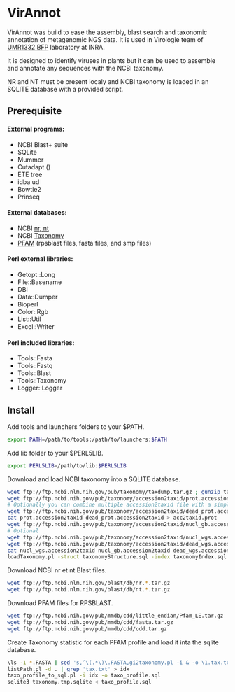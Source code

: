 # VirAnnot

VirAnnot was build to ease the assembly, blast search and taxonomic annotation of metagenomic NGS data. It is used in Virologie team of [UMR1332 BFP](http://www6.bordeaux-aquitaine.inra.fr/bfp) laboratory at INRA.

It is designed to identify viruses in plants but it can be used to assemble and annotate any sequences with the NCBI taxonomy.

NR and NT must be present localy and NCBI taxonomy is loaded in an SQLITE database with a provided script.

## Prerequisite

#### External programs:
* NCBI Blast+ suite
* SQLite
* Mummer
* Cutadapt ()
* ETE tree
* idba ud
* Bowtie2
* Prinseq


#### External databases:
* NCBI [nr, nt](ftp://ftp.ncbi.nlm.nih.gov/blast/db/)
* NCBI [Taxonomy](ftp://ftp.ncbi.nih.gov/pub/taxonomy)
* [PFAM](ftp://ftp.ebi.ac.uk/pub/databases/Pfam/current_release/) (rpsblast files, fasta files, and smp files)

#### Perl external libraries:
* Getopt::Long
* File::Basename
* DBI
* Data::Dumper
* Bioperl
* Color::Rgb
* List::Util
* Excel::Writer

#### Perl included libraries:
* Tools::Fasta
* Tools::Fastq
* Tools::Blast
* Tools::Taxonomy
* Logger::Logger

## Install

Add tools and launchers folders to your $PATH.
```bash
export PATH=/path/to/tools:/path/to/launchers:$PATH
```
Add lib folder to your $PERL5LIB.
```bash
export PERL5LIB=/path/to/lib:$PERL5LIB
```

Download and load NCBI taxonomy into a SQLITE database.
```bash
wget ftp://ftp.ncbi.nlm.nih.gov/pub/taxonomy/taxdump.tar.gz ; gunzip taxdump.tar.gz; tar -xf taxdump.tar;
wget ftp://ftp.ncbi.nih.gov/pub/taxonomy/accession2taxid/prot.accession2taxid.gz ; gunzip prot.accession2taxid.gz;
# Optionally you can combine multiple accession2taxid file with a simple cat. Here dead_prot.accession2taxid and prot.accession2taxid.
wget ftp://ftp.ncbi.nih.gov/pub/taxonomy/accession2taxid/dead_prot.accession2taxid.gz ; gunzip dead_prot.accession2taxid.gz;
cat prot.accession2taxid dead_prot.accession2taxid > acc2taxid.prot
wget ftp://ftp.ncbi.nih.gov/pub/taxonomy/accession2taxid/nucl_gb.accession2taxid.gz ; gunzip nucl_gb.accession2taxid.gz;
# Optional
wget ftp://ftp.ncbi.nih.gov/pub/taxonomy/accession2taxid/nucl_wgs.accession2taxid.gz ; gunzip nucl_wgs.accession2taxid.gz;
wget ftp://ftp.ncbi.nih.gov/pub/taxonomy/accession2taxid/dead_wgs.accession2taxid.gz ; gunzip dead_wgs.accession2taxid.gz
cat nucl_wgs.accession2taxid nucl_gb.accession2taxid dead_wgs.accession2taxid > acc2taxid.nucl
loadTaxonomy.pl -struct taxonomyStructure.sql -index taxonomyIndex.sql -acc_prot acc2taxid.prot -acc_nucl acc2taxid.nucl -names names.dmp -nodes nodes.dmp
```

Download NCBI nr et nt Blast files.
```bash
wget ftp://ftp.ncbi.nlm.nih.gov/blast/db/nr.*.tar.gz
wget ftp://ftp.ncbi.nlm.nih.gov/blast/db/nt.*.tar.gz
```
Download PFAM files for RPSBLAST.
```bash
wget ftp://ftp.ncbi.nih.gov/pub/mmdb/cdd/little_endian/Pfam_LE.tar.gz
wget ftp://ftp.ncbi.nih.gov/pub/mmdb/cdd/fasta.tar.gz
wget ftp://ftp.ncbi.nih.gov/pub/mmdb/cdd/cdd.tar.gz
```
Create Taxonomy statistic for each PFAM profile and load it inta the sqlite database.
```bash
\ls -1 *.FASTA | sed 's,^\(.*\)\.FASTA,gi2taxonomy.pl -i & -o \1.tax.txt -r,' | bash
listPath.pl -d . | grep 'tax.txt' > idx
taxo_profile_to_sql.pl -i idx -o taxo_profile.sql
sqlite3 taxonomy.tmp.sqlite < taxo_profile.sql
```
